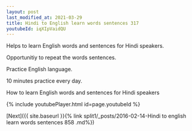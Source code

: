 ```yaml
---
layout: post
last_modified_at: 2021-03-29
title: Hindi to English learn words sentences 317 
youtubeId: iqXIpVaidQU
---
```

 
 
Helps to learn English words and sentences for Hindi speakers.

Opportunitiy to repeat the words sentences. 

Practice English language. 
 
10 minutes practice every day. 
 
How to learn English words and sentences for Hindi speakers 
 
{% include youtubePlayer.html id=page.youtubeId %}
 
 
[Next]({{ site.baseurl }}{% link  split1/_posts/2016-02-14-Hindi to english learn words sentences 858 .md%})
 

